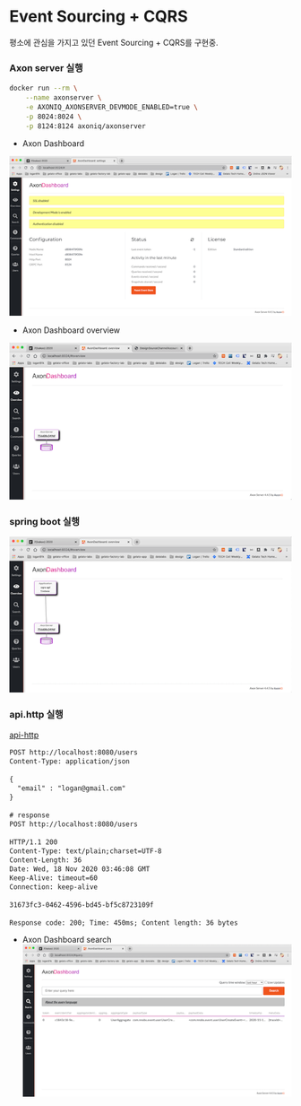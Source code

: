 # Event Sourcing + CQRS

평소에 관심을 가지고 있던 Event Sourcing + CQRS를 구현중.

### Axon server 실행 

```bash
docker run --rm \
    --name axonserver \
    -e AXONIQ_AXONSERVER_DEVMODE_ENABLED=true \
    -p 8024:8024 \
    -p 8124:8124 axoniq/axonserver
```

- Axon Dashboard

![axonserver-dashboard](./image/image1.png)

- Axon Dashboard overview

![axonserver-dashboard-overview](./image/image2.png)


### spring boot 실행

![spring-boot](./image/image3.png)

### api.http 실행

[api-http](src/main/kotlin/com/nnobs/api/api.http)

```http request
POST http://localhost:8080/users
Content-Type: application/json

{
  "email" : "logan@gmail.com"
}

# response
POST http://localhost:8080/users

HTTP/1.1 200 
Content-Type: text/plain;charset=UTF-8
Content-Length: 36
Date: Wed, 18 Nov 2020 03:46:08 GMT
Keep-Alive: timeout=60
Connection: keep-alive

31673fc3-0462-4596-bd45-bf5c8723109f

Response code: 200; Time: 450ms; Content length: 36 bytes
```

- Axon Dashboard search
![axonserver-dashboard-search](./image/image4.png)

